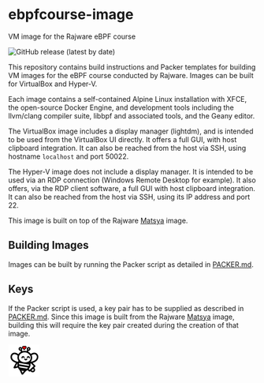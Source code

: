 # ebpfcourse-image

VM image for the Rajware eBPF course

![GitHub release (latest by date)](https://img.shields.io/github/v/release/rajware/ebpfcourse-image?include_prereleases)

This repository contains build instructions and Packer templates for building VM images for the eBPF course conducted by Rajware. Images can be built for VirtualBox and Hyper-V.

Each image contains a self-contained Alpine Linux installation with XFCE, the open-source Docker Engine, and development tools including the llvm/clang compiler suite, libbpf and associated tools, and the Geany editor.

The VirtualBox image includes a display manager (lightdm), and is intended to be used from the VirtualBox UI directly. It offers a full GUI, with host clipboard integration. It can also be reached from the host via SSH, using hostname `localhost` and port 50022.

The Hyper-V image does not include a display manager. It is intended to be used via an RDP connection (Windows Remote Desktop for example). It also offers, via the RDP client software, a full GUI with host clipboard integration. It can also be reached from the host via SSH, using its IP address and port 22.

This image is built on top of the Rajware [Matsya](https://github.com/rajware/dockercourse-image) image.

## Building Images

Images can be built by running the Packer script as detailed in [PACKER.md](PACKER.md).

## Keys

If the Packer script is used, a key pair has to be supplied as described in [PACKER.md](PACKER.md). Since this image is built from the Rajware [Matsya](https://github.com/rajware/dockercourse-image) image, building this will require the key pair created during the creation of that image.

<img src="attachments/icon/bhringa.png" width="64" alt="Bhringa Icon" title="Bhringa Icon" />
